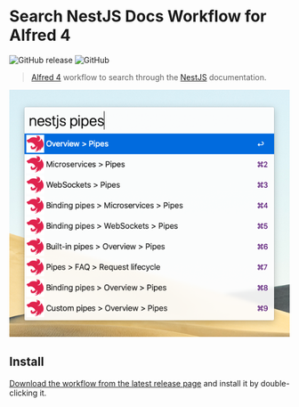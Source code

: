 # Search NestJS Docs Workflow for Alfred 4

![GitHub release](https://img.shields.io/github/release/alfonmga/mui-docs-alfred-workflow.svg)
![GitHub](https://img.shields.io/github/license/alfonmga/mui-docs-alfred-workflow.svg)

> [Alfred 4](https://www.alfredapp.com) workflow to search through the [NestJS](https://docs.nestjs.com) documentation.

![worflow demo](workflow-demo.png)

## Install

[Download the workflow from the latest release page](https://github.com/alfonmga/mui-docs-alfred-workflow/releases/latest) and install it by double-clicking it.

